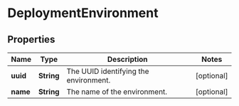 # DeploymentEnvironment

## Properties
Name | Type | Description | Notes
------------ | ------------- | ------------- | -------------
**uuid** | **String** | The UUID identifying the environment. |  [optional]
**name** | **String** | The name of the environment. |  [optional]
